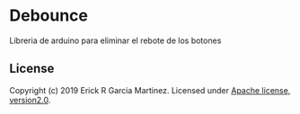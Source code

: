 # Debounce
Libreria de arduino para eliminar el rebote de los botones

## License
Copyright (c) 2019 Erick R Garcia Martinez.
Licensed under [Apache license, version2.0](LICENSE).
